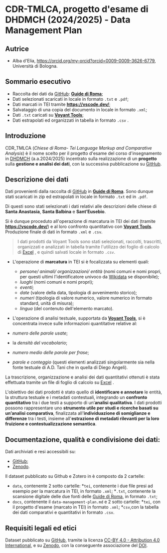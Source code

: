 # CDR-TMLCA, progetto d'esame di DHDMCH (2024/2025) - Data Management Plan

## Autrice

* Alba d'Elia, https://orcid.org/my-orcid?orcid=0009-0009-3626-6779, Università di Bologna.

## Sommario esecutivo
* Raccolta dei dati da [GitHub](https://www.google.com/url?sa=t&source=web&rct=j&opi=89978449&url=https://github.com/&ved=2ahUKEwinicGop96LAxXj0gIHHecADyoQFnoECAoQAQ&usg=AOvVaw38IHvcyBra8HGhmSxvlCGw): [**Guide di Roma**](https://liveunibo-my.sharepoint.com/:f:/g/personal/sebastian_barzaghi2_unibo_it/EhinmY5b4h1Eoo-t2JOpaHwBHmr2BcGZK7YhwV9KUvTK2g?e=qizgrM);
* Dati selezionati scaricati in locale in formato `.txt` e `.pdf`;
* Dati marcati in TEI tramite **https://vscode.dev/**;
* Salvataggio di una copia del documento in locale in formato `.xml`;
* Dati `.txt` caricati su [**Voyant Tools**](https://www.google.com/url?sa=t&source=web&rct=j&opi=89978449&url=https://voyant-tools.org/&ved=2ahUKEwiuuJ_AmN6LAxVSRUEAHcN0KUoQFnoECAkQAQ&usg=AOvVaw0HuDnxSRVwxziirQgSd0xL);
* Dati estrapolati ed organizzati in tabella in formato `.csv` .

## Introduzione
CDR_TMLCA (*Chiese di Roma- Tei Language Markup and Comparative Analysis*) è il nome scelto per il progetto d'esame del corso d'insegnamento in [DHDMCH](https://www.unibo.it/it/studiare/dottorati-master-specializzazioni-e-altra-formazione/insegnamenti/insegnamento/2024/502386) (a.a.2024/2025) incentrato sulla realizzazione  di un **progetto** sulla **gestione e analisi dei dati**, con la successiva pubblicazione su [GitHub](https://www.google.com/url?sa=t&source=web&rct=j&opi=89978449&url=https://github.com/&ved=2ahUKEwinicGop96LAxXj0gIHHecADyoQFnoECAoQAQ&usg=AOvVaw38IHvcyBra8HGhmSxvlCGw).

## Descrizione dei dati
Dati provenienti dalla raccolta di [GitHub](https://www.google.com/url?sa=t&source=web&rct=j&opi=89978449&url=https://github.com/&ved=2ahUKEwinicGop96LAxXj0gIHHecADyoQFnoECAoQAQ&usg=AOvVaw38IHvcyBra8HGhmSxvlCGw) in [**Guide di Roma**](https://liveunibo-my.sharepoint.com/:f:/g/personal/sebastian_barzaghi2_unibo_it/EhinmY5b4h1Eoo-t2JOpaHwBHmr2BcGZK7YhwV9KUvTK2g?e=qizgrM). Sono dunque stati scaricati in zip ed estrapolati in locale in formato `.txt` ed in `.pdf`.

Di questi sono stati selezionati i dati relativi alle descrizioni delle chiese di **Santa Anastasia**, **Santa Balbina** e **Sant’Eusebio**.

Si è dunque proceduto all'operazione di marcatura in TEI dei dati (tramite **https://vscode.dev/**) e al loro confronto quantitativo con [**Voyant Tools**](https://www.google.com/url?sa=t&source=web&rct=j&opi=89978449&url=https://voyant-tools.org/&ved=2ahUKEwiuuJ_AmN6LAxVSRUEAHcN0KUoQFnoECAkQAQ&usg=AOvVaw0HuDnxSRVwxziirQgSd0xL). Produzione finale di dati in formato `.xml` e `.csv`.
> I dati prodotti da Voyant Tools sono stati selezionati, raccolti, trascritti, organizzati e analizzati in tabella tramite l'utilizzo dei foglio di calcolo di [Excel]([https://www.google.com/url?sa=t&source=web&rct=j&opi=89978449&url=https://docs.google.com/spreadsheets/create%3Fhl%3Dit&ved=2ahUKEwifr4nRot6LAxXFWkEAHSEiFC4QFnoECAgQAQ&usg=AOvVaw15jA_GQBObUKkityhEJa1O](https://www.google.com/url?sa=t&source=web&rct=j&opi=89978449&url=https://excel.cloud.microsoft/&ved=2ahUKEwjO2Z7lnuKLAxXoxQIHHRBSFhUQFnoECEAQAQ&usg=AOvVaw2NQ8dsv7MAJGY3iBRPWgdQ))
, e quindi salvati locale in formato `.csv`.

* L'operazione di **marcatura** in TEI si è focalizzata su elementi quali:
  * *persone/ animali/ organizzazioni/ entità* (nomi comuni e nomi propri, per questi ultimi l'identificatore univoco da [Wikidata](https://www.wikidata.org/wiki/Wikidata:Main_Page) se disponibile);
  * *luoghi* (nomi comuni e nomi propri);
  * *eventi*;
  * *date* (valore della data, tipologia di avvenimento storico);
  * *numeri* (tipologia di valore numerico, valore numerico in formato standard, unità di misura);
  * *lingua* (del contenuto dell'elemento marcato).

* L'operazione di analisi testuale, supportata da [**Voyant Tools**](https://www.google.com/url?sa=t&source=web&rct=j&opi=89978449&url=https://voyant-tools.org/&ved=2ahUKEwiuuJ_AmN6LAxVSRUEAHcN0KUoQFnoECAkQAQ&usg=AOvVaw0HuDnxSRVwxziirQgSd0xL), si è concentrata invece sulle informazioni quantitative relative al:
* *numero delle parole usate*;
* la *densità del vocabolario*;
* *numero medio delle parole per frase*;
* *parole e conteggio* (questi elementi analizzati singolarmente sia nella fonte testuale di A.D. Tani che in quella di Diego Angeli).

La trascrizione, organizzazione e analisi dei dati quantitativi ottenuti è stata effettuata tramite un file di foglio di calcolo su [Excel]([https://www.google.com/url?sa=t&source=web&rct=j&opi=89978449&url=https://docs.google.com/spreadsheets/create%3Fhl%3Dit&ved=2ahUKEwifr4nRot6LAxXFWkEAHSEiFC4QFnoECAgQAQ&usg=AOvVaw15jA_GQBObUKkityhEJa1O](https://www.google.com/url?sa=t&source=web&rct=j&opi=89978449&url=https://excel.cloud.microsoft/&ved=2ahUKEwjO2Z7lnuKLAxXoxQIHHRBSFhUQFnoECEAQAQ&usg=AOvVaw2NQ8dsv7MAJGY3iBRPWgdQ))
.

L'obiettivo dei dati prodotti è stato quello di **identificare e annotare** le entità, la struttura testuale e i metadati contestuali, integrando un **confronto quantitativo** tra i due testi a supporto di un’**analisi qualitativa**.
I dati prodotti possono rappresentare uno **strumento utile per studi e ricerche basati su un’analisi comparativa**, finalizzata all'**individuazione di somiglianze e differenze** tra i testi, insieme all'**estrazione di metadati rilevanti per la loro fruizione e contestualizzazione semantica**.

## Documentazione, qualità e condivisione dei dati:
Dati archiviati e resi accessibili su:
* [GitHub](https://www.google.com/url?sa=t&source=web&rct=j&opi=89978449&url=https://github.com/&ved=2ahUKEwinicGop96LAxXj0gIHHecADyoQFnoECAoQAQ&usg=AOvVaw38IHvcyBra8HGhmSxvlCGw);
* [Zenodo](https://zenodo.org).

Il dataset pubblicato su Github e Zotero in è composto da 2 cartelle:
* `data`, contenente 2 sotto cartelle:
  *`tei`, contenente i due file presi ad esempio per la marcatura in TEI, in formato `.xml`;
  *`.txt`, contenente la scansione digitale delle due fonti delle [Guide di Roma](https://liveunibo-my.sharepoint.com/:f:/g/personal/sebastian_barzaghi2_unibo_it/EhinmY5b4h1Eoo-t2JOpaHwBHmr2BcGZK7YhwV9KUvTK2g?e=qizgrM), in formato `.txt`;
* `docs`, contenente il  `data-management-plan.md` e 2 sotto cartelle:
  *`tei`, con il progetto d'esame (marcato in TEI) in formato `.xml`;
  *`csv`,con la tabella dei dati comparativi e quantitativi in formato `.csv`.

## Requisiti legali ed etici
Dataset pubblicato su [GitHub](https://www.google.com/url?sa=t&source=web&rct=j&opi=89978449&url=https://github.com/&ved=2ahUKEwinicGop96LAxXj0gIHHecADyoQFnoECAoQAQ&usg=AOvVaw38IHvcyBra8HGhmSxvlCGw), tramite la licenza [CC-BY 4.0 - Attribution 4.0 International](https://creativecommons.org/licenses/by/4.0/), e su [Zenodo](https://zenodo.org), con la conseguente associazione del [DOI](10.5281/zenodo.14933952).
